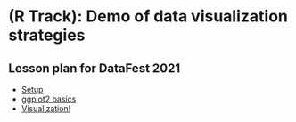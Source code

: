 # (R Track): Demo of data visualization strategies

## Lesson plan for DataFest 2021

* [Setup](Setup.R)
* [ggplot2 basics](ggplot_intro.md)
* [Visualization!](Visualization.md)
